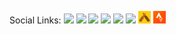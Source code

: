 Social Links: <a href="https://github.com/2E0PGS/" target="_blank"><img style="max-width: 20px;" src="/assets/images/social/github.ico"/></a> <a href="https://bitbucket.org/2E0PGS/" target="_blank"><img style="max-width: 20px;" src="/assets/images/social/bitbucket.ico"/></a> <a href="https://twitter.com/M3PGS" target="_blank"><img style="max-width: 20px;" src="/assets/images/social/twitter.ico"/></a> <a href="https://www.facebook.com/2e0pgs" target="_blank"><img style="max-width: 20px;" src="/assets/images/social/facebook.ico"/></a> <a href="https://www.youtube.com/channel/UC4IVhv2NEz8Piceh4ot91og" target="_blank"><img style="max-width: 20px;" src="/assets/images/social/youtube.ico"/></a> <a href="https://www.minds.com/2E0PGS" target="_blank"><img style="max-width: 20px;" src="/assets/images/social/minds.ico"/></a> <a href="https://untappd.com/user/2e0pgs" target="_blank"><img style="max-width: 20px;" src="/assets/images/social/untappd.jpg"/></a> <a href="https://www.strava.com/athletes/4071033" target="_blank"><img style="max-width: 20px;" src="/assets/images/social/strava.ico"/></a>

